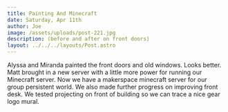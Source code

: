 ```yaml
---
title: Painting And Minecraft
date: Saturday, Apr 11th
author: Joe
image: /assets/uploads/post-221.jpg
description: (before and after on front doors)
layout: ../../../layouts/Post.astro
---
```


Alyssa and Miranda painted the front doors and old windows.  Looks better.  Matt brought in a new server with a little more power for running our Minecraft server.  Now we have a makerspace minecraft server for our group persistent world.   We also made further progress on improving front desk.  We tested projecting on front of building so we can trace a nice gear logo mural.
